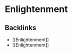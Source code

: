 # Enlightenment



<a id="org9130d24"></a>

## Backlinks

-   [[Enlightenment]]
-   [[Enlightenment]]
